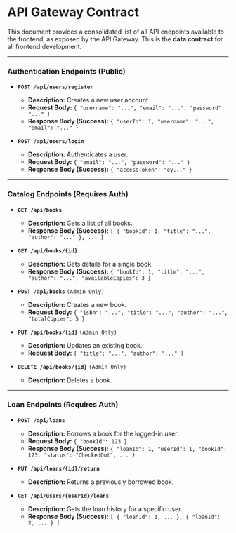 # API Gateway Contract

This document provides a consolidated list of all API endpoints available to the frontend, as exposed by the API Gateway. This is the **data contract** for all frontend development.

---
### **Authentication Endpoints (Public)**

*   **`POST /api/users/register`**
    *   **Description:** Creates a new user account.
    *   **Request Body:** `{ "username": "...", "email": "...", "password": "..." }`
    *   **Response Body (Success):** `{ "userId": 1, "username": "...", "email": "..." }`

*   **`POST /api/users/login`**
    *   **Description:** Authenticates a user.
    *   **Request Body:** `{ "email": "...", "password": "..." }`
    *   **Response Body (Success):** `{ "accessToken": "ey..." }`

---
### **Catalog Endpoints (Requires Auth)**

*   **`GET /api/books`**
    *   **Description:** Gets a list of all books.
    *   **Response Body (Success):** `[ { "bookId": 1, "title": "...", "author": "..." }, ... ]`

*   **`GET /api/books/{id}`**
    *   **Description:** Gets details for a single book.
    *   **Response Body (Success):** `{ "bookId": 1, "title": "...", "author": "...", "availableCopies": 3 }`

*   **`POST /api/books`** `(Admin Only)`
    *   **Description:** Creates a new book.
    *   **Request Body:** `{ "isbn": "...", "title": "...", "author": "...", "totalCopies": 5 }`

*   **`PUT /api/books/{id}`** `(Admin Only)`
    *   **Description:** Updates an existing book.
    *   **Request Body:** `{ "title": "...", "author": "..." }`

*   **`DELETE /api/books/{id}`** `(Admin Only)`
    *   **Description:** Deletes a book.

---
### **Loan Endpoints (Requires Auth)**

*   **`POST /api/loans`**
    *   **Description:** Borrows a book for the logged-in user.
    *   **Request Body:** `{ "bookId": 123 }`
    *   **Response Body (Success):** `{ "loanId": 1, "userId": 1, "bookId": 123, "status": "CheckedOut", ... }`

*   **`PUT /api/loans/{id}/return`**
    *   **Description:** Returns a previously borrowed book.

*   **`GET /api/users/{userId}/loans`**
    *   **Description:** Gets the loan history for a specific user.
    *   **Response Body (Success):** `[ { "loanId": 1, ... }, { "loanId": 2, ... } ]`
